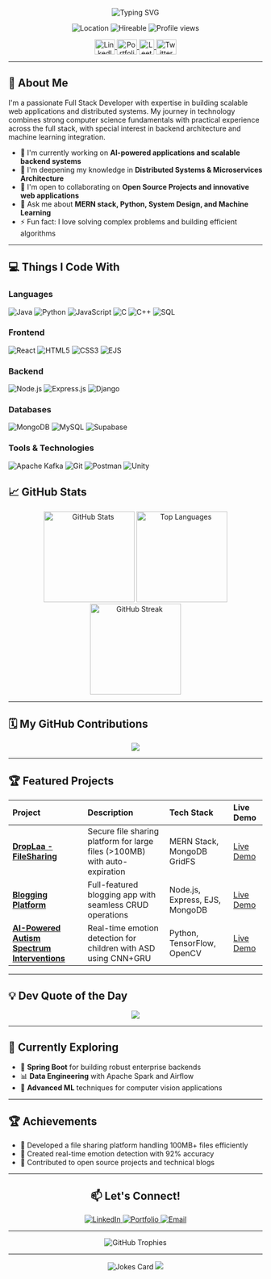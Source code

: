 <!--
   ✨ Dharshan V's GitHub README ✨
   Crafted for recruiters, collaborators, and curious devs!
-->

<div align="center">

<!-- Animated header with personalized touch -->
![Typing SVG](https://readme-typing-svg.demolab.com?font=Fira+Code&weight=600&size=30&duration=4000&pause=1000&color=805AD5&center=true&vCenter=true&width=500&lines=Hi+there+👋;I'm+Dharshan+V;Full+Stack+Developer;MERN+Specialist;ML+Enthusiast)

<!-- Location and status -->
<p align="center"> 
  <img src="https://img.shields.io/badge/Chennai-India-805AD5?style=flat&logo=location&logoColor=white" alt="Location" />
  <img src="https://img.shields.io/badge/Available%20for-Freelance%20%2F%20Full--Time-0A7CFF?style=flat" alt="Hireable" />
  <img src="https://komarev.com/ghpvc/?username=DharShan07vk&label=Profile%20Views&color=805AD5&style=flat" alt="Profile views" />
</p>

<!-- Social links with icons -->
<p align="center">
  <a href="https://linkedin.com/in/dharshan7" target="blank">
    <img align="center" src="https://skillicons.dev/icons?i=linkedin" alt="LinkedIn" height="30" width="40" />
  </a>
  <a href="https://dharshanportfolio.vercel.app" target="blank">
    <img align="center" src="https://skillicons.dev/icons?i=vercel" alt="Portfolio" height="30" width="40" />
  </a>
  <a href="https://leetcode.com/u/dharshan_v/" target="blank">
    <img align="center" src="https://upload.wikimedia.org/wikipedia/commons/1/19/LeetCode_logo_black.png" alt="LeetCode" height="30" />
  </a>
  <a href="https://www.instagram.com/_.dharshan._.33/" target="blank">
    <img align="center" src="https://skillicons.dev/icons?i=instagram" alt="Twitter" height="30" width="40" />
  </a>
</p>

</div>

---

## 🚀 About Me

I'm a passionate Full Stack Developer with expertise in building scalable web applications and distributed systems. My journey in technology combines strong computer science fundamentals with practical experience across the full stack, with special interest in backend architecture and machine learning integration.

- 🔭 I'm currently working on **AI-powered applications and scalable backend systems**
- 🌱 I'm deepening my knowledge in **Distributed Systems & Microservices Architecture**
- 👯 I'm open to collaborating on **Open Source Projects and innovative web applications**
- 💬 Ask me about **MERN stack, Python, System Design, and Machine Learning**
- ⚡ Fun fact: I love solving complex problems and building efficient algorithms

---

## 💻 Things I Code With

### Languages
![Java](https://img.shields.io/badge/Java-ED8B00?style=for-the-badge&logo=java&logoColor=white)
![Python](https://img.shields.io/badge/Python-3776AB?style=for-the-badge&logo=python&logoColor=white)
![JavaScript](https://img.shields.io/badge/JavaScript-F7DF1E?style=for-the-badge&logo=javascript&logoColor=black)
![C](https://img.shields.io/badge/C-00599C?style=for-the-badge&logo=c&logoColor=white)
![C++](https://img.shields.io/badge/C++-00599C?style=for-the-badge&logo=cplusplus&logoColor=white)
![SQL](https://img.shields.io/badge/SQL-4479A1?style=for-the-badge&logo=postgresql&logoColor=white)

### Frontend
![React](https://img.shields.io/badge/React-20232A?style=for-the-badge&logo=react&logoColor=61DAFB)
![HTML5](https://img.shields.io/badge/HTML5-E34F26?style=for-the-badge&logo=html5&logoColor=white)
![CSS3](https://img.shields.io/badge/CSS3-1572B6?style=for-the-badge&logo=css3&logoColor=white)
![EJS](https://img.shields.io/badge/EJS-23CFA7?style=for-the-badge)

### Backend
![Node.js](https://img.shields.io/badge/Node.js-339933?style=for-the-badge&logo=nodedotjs&logoColor=white)
![Express.js](https://img.shields.io/badge/Express.js-000000?style=for-the-badge&logo=express&logoColor=white)
![Django](https://img.shields.io/badge/Django-092E20?style=for-the-badge&logo=django&logoColor=white)

### Databases
![MongoDB](https://img.shields.io/badge/MongoDB-4EA94B?style=for-the-badge&logo=mongodb&logoColor=white)
![MySQL](https://img.shields.io/badge/MySQL-4479A1?style=for-the-badge&logo=mysql&logoColor=white)
![Supabase](https://img.shields.io/badge/Supabase-3ECF8E?style=for-the-badge&logo=supabase&logoColor=white)

### Tools & Technologies
![Apache Kafka](https://img.shields.io/badge/Apache%20Kafka-231F20?style=for-the-badge&logo=apachekafka&logoColor=white)
![Git](https://img.shields.io/badge/Git-F05032?style=for-the-badge&logo=git&logoColor=white)
![Postman](https://img.shields.io/badge/Postman-FF6C37?style=for-the-badge&logo=postman&logoColor=white)
![Unity](https://img.shields.io/badge/Unity-000000?style=for-the-badge&logo=unity&logoColor=white)


## 📈 GitHub Stats

<div align="center">
  
  <!-- GitHub Stats Cards -->
  <img src="https://github-readme-stats.vercel.app/api?username=DharShan07vk&show_icons=true&theme=github_dark&hide_border=true&bg_color=0D1117&title_color=805AD5&icon_color=805AD5" alt="GitHub Stats" height="180" />
  <img src="https://github-readme-stats.vercel.app/api/top-langs/?username=DharShan07vk&layout=compact&theme=github_dark&hide_border=true&bg_color=0D1117&title_color=805AD5" alt="Top Languages" height="180" />
  
  <!-- GitHub Streak Stats -->
  <img src="https://github-readme-streak-stats.herokuapp.com/?user=DharShan07vk&theme=github-dark-blue&hide_border=true&background=0D1117&stroke=805AD5&ring=805AD5&fire=805AD5&currStreakNum=FFFFFF&sideNums=805AD5&currStreakLabel=805AD5&sideLabels=FFFFFF&dates=FFFFFF" alt="GitHub Streak" height="180" />
  
</div>

---

## 🗓️ My GitHub Contributions

<div align="center">
  <img src="https://github-readme-activity-graph.vercel.app/graph?username=DharShan07vk&theme=react-dark&bg_color=0D1117&hide_border=true&area=true" />
</div>

---

## 🏆 Featured Projects

<div align="center">

| Project | Description | Tech Stack | Live Demo |
| :--- | :--- | :--- | :--- |
| [**DropLaa - FileSharing**](https://github.com/DharShan07vk/DropLaa) | Secure file sharing platform for large files (>100MB) with auto-expiration | MERN Stack, MongoDB GridFS | [Live Demo](https://drop-laa.vercel.app/) |
| [**Blogging Platform**](https://github.com/DharShan07vk/Blooger) | Full-featured blogging app with seamless CRUD operations | Node.js, Express, EJS, MongoDB | [Live Demo](https://blooger-app.herokuapp.com/) |
| [**AI-Powered Autism Spectrum Interventions**](https://github.com/DharShan07vk/Autism-Detection) | Real-time emotion detection for children with ASD using CNN+GRU | Python, TensorFlow, OpenCV | [Live Demo](https://buddy-behavior-bloom.vercel.app/) |

</div>

---

## 💡 Dev Quote of the Day

<p align="center">
  <img src="https://quotes-github-readme.vercel.app/api?type=horizontal&theme=dark" />
</p>

---

## 🌱 Currently Exploring

- 🚀 **Spring Boot** for building robust enterprise backends
- 📊 **Data Engineering** with Apache Spark and Airflow
- 🤖 **Advanced ML** techniques for computer vision applications

---

## 🏆 Achievements

- 🥇 Developed a file sharing platform handling 100MB+ files efficiently
- 🎯 Created real-time emotion detection with 92% accuracy
- 📝 Contributed to open source projects and technical blogs

---

<div align="center">

## 📫 Let's Connect!

<p>
  <a href="https://linkedin.com/in/dharshan7" target="_blank">
    <img src="https://img.shields.io/badge/LinkedIn-0A66C2?style=for-the-badge&logo=linkedin&logoColor=white" alt="LinkedIn" />
  </a>
  <a href="https://dharshanportfolio.vercel.app" target="_blank">
    <img src="https://img.shields.io/badge/Portfolio-000000?style=for-the-badge&logo=About.me&logoColor=white" alt="Portfolio" />
  </a>
  <a href="mailto:dharshan.workmail@gmail.com">
    <img src="https://img.shields.io/badge/Email-EA4335?style=for-the-badge&logo=gmail&logoColor=white" alt="Email" />
  </a>
</p>

</div>

---

<!-- GitHub Trophy -->
<div align="center">
  
  ![GitHub Trophies](https://github-profile-trophy.vercel.app/?username=DharShan07vk&theme=onedark&no-frame=true&row=1&column=7)
  
</div>

---

<div align="center">
  
  <!-- Random Joke for light-hearted touch -->
  <img src="https://readme-jokes.vercel.app/api?theme=dark&hideBorder&bg_color=0D1117" alt="Jokes Card" />
  
  <!-- Footer with waving animation -->
  <img src="https://capsule-render.vercel.app/api?type=waving&color=805AD5&height=100&section=footer&text=Thanks+for+visiting!&fontSize=24&fontAlign=50" />
  
</div>
